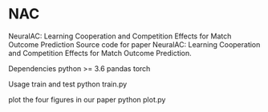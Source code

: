 # NAC

NeuralAC: Learning Cooperation and Competition Effects for Match Outcome Prediction
Source code for paper NeuralAC: Learning Cooperation and Competition Effects for Match Outcome Prediction.

Dependencies
python >= 3.6
pandas
torch

Usage
train and test
python train.py

plot the four figures in our paper
python plot.py

